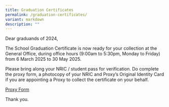 ```yaml
---
title: Graduation Certificates
permalink: /graduation-certificates/
variant: markdown
description: ""
---
```

<p>Dear graduands of 2024,</p>

<p>The School Graduation Certificate is now ready for your collection at the General Office, during office hours (9:00am to 5:30pm, Monday to Friday) from 6 March 2025 to 30 May 2025.</p>

<p>Please bring along your NRIC / student pass for verification. Do complete the proxy form, a photocopy of your NRIC and Proxy’s Original Identity Card if you are appointing a Proxy to collect the certificate on your behalf.</p>

<a href="https://drive.google.com/file/d/12eAEQm88wEi93G2eRAge7E9JXSALxTej/view?usp=sharing" target="_blank" rel="noopener">Proxy Form</a>

<p>Thank you.</p>